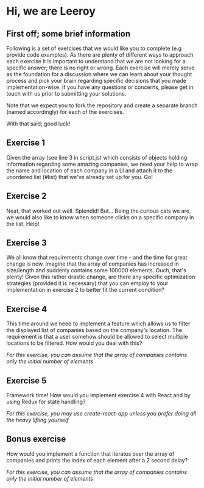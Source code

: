 # Hi, we are Leeroy

## First off; some brief information

Following is a set of exercises that we would like you to complete (e.g provide code examples). As there are plenty of different ways to approach each exercise it is important to understand that we are not looking for a specific answer; there is no right or wrong. Each exercise will merely serve as the foundation for a discussion where we can learn about your thought process and pick your brain regarding specific decisions that you made implementation-wise. If you have any questions or concerns, please get in touch with us prior to submitting your solutions.

Note that we expect you to fork the repository and create a separate branch (named accordingly) for each of the exercises.

With that said; good luck!

## Exercise 1

Given the array (see line 3 in script.js) which consists of objects holding information regarding some amazing companies, we need your help to wrap the name and location of each company in a LI and attach it to the unordered list (#list) that we've already set up for you. Go!

## Exercise 2

Neat, that worked out well. Splendid! But... Being the curious cats we are, we would also like to know when someone clicks on a specific company in the list. Help!

## Exercise 3

We all know that requirements change over time - and the time for great change is now. Imagine that the array of companies has increased in size/length and suddenly contains some 100000 elements. Ouch, that's plenty! Given this rather drastic change, are there any specific optimization strategies (provided it is necessary) that you can employ to your implementation in exercise 2 to better fit the current condition?

## Exercise 4

This time around we need to implement a feature which allows us to filter the displayed list of companies based on the company's location. The requirement is that a user somehow should be allowed to select multiple locations to be filtered. How would you deal with this?

*For this exercise, you can assume that the array of companies contains only the initial number of elements*

## Exercise 5

Framework time! How would you implement exercise 4 with React and by using Redux for state handling?

*For this exercise, you may use create-react-app unless you prefer doing all the heavy lifting yourself*

## Bonus exercise

How would you implement a function that iterates over the array of companies and prints the index of each element after a 2 second delay?

*For this exercise, you can assume that the array of companies contains only the initial number of elements*
